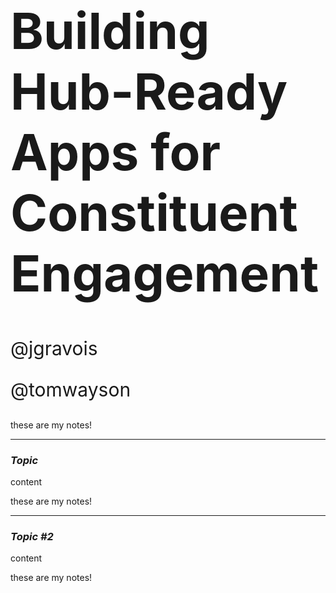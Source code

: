<!-- .slide: data-background-size="cover" style="padding-left: 80px" data-background="img/bg-1.png" -->

<h1 style="text-align: left; font-size: 80px;">Building Hub-Ready Apps for Constituent Engagement</h1>
    <p style="text-align: left; font-size: 30px;">@jgravois</p>
    <p style="text-align: left; font-size: 30px;">@tomwayson</p>

<aside class="notes">

these are my notes!

</aside>

---

<!-- .slide: data-background="img/bg-2.png" -->

### _Topic_

content

<aside class="notes">

these are my notes!

</aside>

---

<!-- .slide: data-background="img/bg-3.png" -->

### _Topic #2_

content

<aside class="notes">

these are my notes!

</aside>
